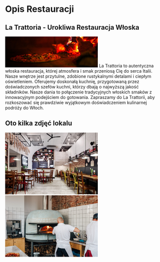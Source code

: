 # Opis Restauracji 

## La Trattoria - Urokliwa Restauracja Włoska

<img src="pizzeria/1.jpg" width=300px>
La Trattoria to autentyczna włoska restauracja, której atmosfera i smak przeniosą Cię do serca Italii. Nasze wnętrze jest przytulne, zdobione rustykalnymi detalami i ciepłym oświetleniem. Oferujemy doskonałą kuchnię, przygotowaną przez doświadczonych szefów kuchni, którzy dbają o najwyższą jakość składników. Nasze dania to połączenie tradycyjnych włoskich smaków z innowacyjnym podejściem do gotowania. Zapraszamy do La Trattorii, aby rozkoszować się prawdziwie wyjątkowym doświadczeniem kulinarnej podróży do Włoch.

## Oto kilka zdjęć lokalu 
<img src="pizzeria/2.jpg" width=300px>
<img src="pizzeria/3.jpg" width=300px>
